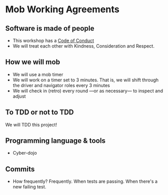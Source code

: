 # Mob Working Agreements

## Software is made of people

- This workshop has a [Code of Conduct](https://github.com/mob-programming/.github/blob/master/CODE_OF_CONDUCT.md)
- We will treat each other with Kindness, Consideration and Respect. 

## How we will mob

- We will use a mob timer
- We will work on a timer set to 3 minutes. That is, we will shift through the driver and navigator roles every 3 minutes
- We will check in (retro) every round —or as necessary— to inspect and adjust

## To TDD or not to TDD

We will TDD this project!

## Programming language & tools

- Cyber-dojo

## Commits

- How frequently? Frequently. When tests are passing. When there's a new failing test.
